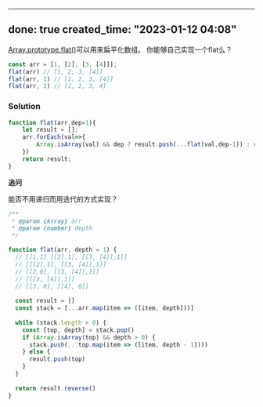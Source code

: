 
---
done: true
created_time: "2023-01-12 04:08"
---

[Array.prototype.flat()](https://developer.mozilla.org/en-US/docs/Web/JavaScript/Reference/Global_Objects/Array/flat "null")可以用来扁平化数组。
你能够自己实现一个flat么？

```js
const arr = [1, [2], [3, [4]]];
flat(arr) // [1, 2, 3, [4]]
flat(arr, 1) // [1, 2, 3, [4]]
flat(arr, 2) // [1, 2, 3, 4]
```

### Solution

```js
function flat(arr,dep=1){
	let result = [];
	arr.forEach(val=>{
		Array.isArray(val) && dep ? result.push(...flat(val,dep-1)) : result.push(val);
	})
	return result;
}
```

**追问**

能否不用递归而用迭代的方式实现？

```js
/**
 * @param {Array} arr
 * @param {number} depth
 */

function flat(arr, depth = 1) {
  // [[1,1] [[2],1], [[3, [4]],1]]
  // [[[2],1], [[3, [4]],1]]
  // [[2,0], [[3, [4]],1]]
  // [[[3, [4]],1]]
  // [[3, 0], [[4], 0]]
  
  const result = []
  const stack = [...arr.map(item => ([item, depth]))]
  
  while (stack.length > 0) {
    const [top, depth] = stack.pop()
    if (Array.isArray(top) && depth > 0) {
      stack.push(...top.map(item => ([item, depth - 1])))
    } else {
      result.push(top)
    }
  }
  
  return result.reverse()
}

```